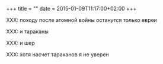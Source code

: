 +++
title = ""
date = 2015-01-09T11:17:00+02:00
+++

XXX: походу после атомной войны останутся только евреи


XXX: и тараканы


XXX: и шер


XXX: хотя насчет тараканов я не уверен


